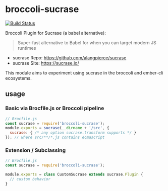 # broccoli-sucrase
[![Build Status](https://travis-ci.org/stefanpenner/broccoli-swc.svg?branch=master)](https://travis-ci.org/stefanpenner/broccoli-swc)

Broccoli Plugin for Sucrase (a babel alternative):

> Super-fast alternative to Babel for when you can target modern JS runtimes

* sucrase Repo: https://github.com/alangpierce/sucrase
* sucrase Site: https://sucrase.io/

This module aims to experiment using sucrase in the broccoli and ember-cli ecosystems.

## usage

### Basic via Brocfile.js or Broccoli pipeline

```js
// Brocfile.js
const sucrase = require('broccoli-sucrase');
module.exports = sucrase(__dirname + '/src', {
  sucrase: { /* any option sucrase.transform supports */ }
}); // where src/**/*.js contains ecmascript
```

### Extension / Subclassing

```js
// Brocfile.js
const sucrase = require('broccoli-sucrase');

module.exports = class CustomSucrase extends sucrase.Plugin {
  // custom behavior
}

